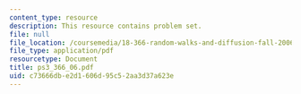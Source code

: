 ```yaml
---
content_type: resource
description: This resource contains problem set.
file: null
file_location: /coursemedia/18-366-random-walks-and-diffusion-fall-2006/c73666dbe2d1606d95c52aa3d37a623e_ps3_366_06.pdf
file_type: application/pdf
resourcetype: Document
title: ps3_366_06.pdf
uid: c73666db-e2d1-606d-95c5-2aa3d37a623e
---
```

